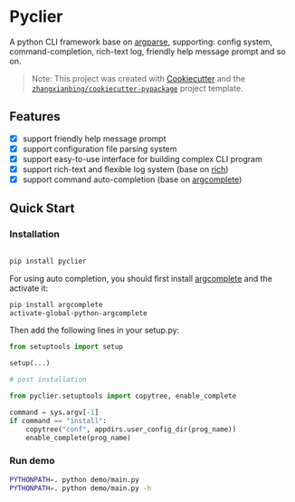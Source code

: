 # Pyclier

A python CLI framework base on [argparse](https://docs.python.org/3/library/argparse.html), supporting: config system, command-completion, rich-text log, friendly help message prompt and so on.

> Note: This project was created with [Cookiecutter](https://github.com/cookiecutter/cookiecutter) and the [`zhangxianbing/cookiecutter-pypackage`](https://github.com/zhangxianbing/cookiecutter-pypackage) project template.

## Features

- [x] support friendly help message prompt
- [x] support configuration file parsing system
- [x] support easy-to-use interface for building complex CLI program
- [x] support rich-text and flexible log system (base on [rich](https://github.com/willmcgugan/rich))
- [x] support command auto-completion (base on [argcomplete](https://github.com/kislyuk/argcomplete))

## Quick Start

### Installation

```bash

pip install pyclier

```

For using auto completion, you should first install [argcomplete](https://github.com/kislyuk/argcomplete) and the activate it:

```bash
pip install argcomplete
activate-global-python-argcomplete
```

Then add the following lines in your setup.py:

```py
from setuptools import setup

setup(...)

# post installation

from pyclier.setuptools import copytree, enable_complete

command = sys.argv[-1]
if command == "install":
    copytree("conf", appdirs.user_config_dir(prog_name))
    enable_complete(prog_name)

```

### Run demo

```bash
PYTHONPATH=. python demo/main.py
PYTHONPATH=. python demo/main.py -h
```
